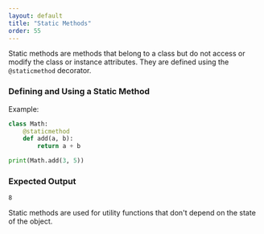 ```yaml
---
layout: default
title: "Static Methods"
order: 55
---
```


Static methods are methods that belong to a class but do not access or modify the class or instance attributes. They are defined using the `@staticmethod` decorator.

### Defining and Using a Static Method

Example:

```python
class Math:
    @staticmethod
    def add(a, b):
        return a + b

print(Math.add(3, 5))
```

### Expected Output

```plaintext
8
```

Static methods are used for utility functions that don't depend on the state of the object.